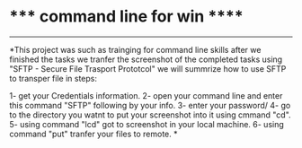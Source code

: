 # *** command line for win ****
-----------------------------------
*This project was such as trainging for command line skills after we finished the tasks we tranfer the screenshot of the completed tasks using "SFTP - Secure File Trasport Prototcol" we will summrize how to use SFTP to transper file in steps:

1- get your Credentials information.
2- open your command line and enter this command "SFTP" following by your info.
3- enter your password/
4- go to the directory you watnt to put your screenshot into it using cmmand "cd".
5- using command "lcd" got to screenshot in your local machine.
6- using command "put" tranfer your files to remote.
*

